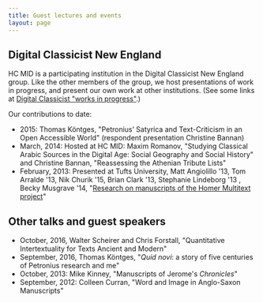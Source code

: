```yaml
---
title: Guest lectures and events
layout: page
---
```



## Digital Classicist New England

HC MID is a participating institution in the Digital Classicist New England group.  Like the other members of the group, we host presentations of work in progress, and present our own work at other institutions.  (See some links at [Digital Classicist "works in progress"](http://www.digitalclassicist.org/wip/).)


Our contributions to date:

- 2015: Thomas Köntges,	"Petronius’ Satyrica and Text-Criticism in an Open Accessible World" (respondent presentation Christine Bannan)
- March, 2014:  Hosted at HC MID:  Maxim Romanov, "Studying Classical Arabic Sources in the Digital Age: Social Geography and Social History" and Christine Bannan, "Reassessing the Athenian Tribute Lists"
- February, 2013: Presented at Tufts University, Matt Angiolillo '13, Tom Arralde '13, Nik Churik '15, Brian Clark '13,  Stephanie Lindeborg '13 ,  Becky Musgrave  '14, "[Research on manuscripts of the Homer Multitext project](../pdfs/DC-feb-2013.pdf)"


## Other talks and guest speakers ##

- October, 2016, Walter Scheirer and Chris Forstall, "Quantitative Intertextuality for Texts Ancient and Modern"
- September, 2016, Thomas Köntges, "*Quid novi*: a story of five centuries of Petronius research and me"
- October, 2013:  Mike Kinney, "Manuscripts of Jerome's *Chronicles*"
- September, 2012: Colleen Curran,  "Word and Image in Anglo-Saxon Manuscripts"
